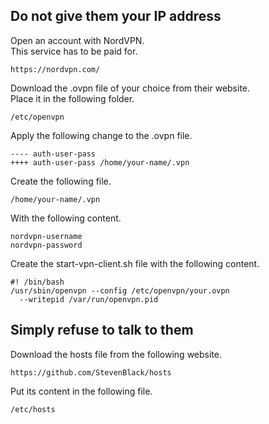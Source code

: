 Do not give them your IP address
--------------------------------
Open an account with NordVPN.  
This service has to be paid for.

    https://nordvpn.com/

Download the .ovpn file of your choice from their website.  
Place it in the following folder.

    /etc/openvpn

Apply the following change to the .ovpn file.

    ---- auth-user-pass
    ++++ auth-user-pass /home/your-name/.vpn

Create the following file.

    /home/your-name/.vpn

With the following content.

    nordvpn-username
    nordvpn-password

Create the start-vpn-client.sh file with the following content.

    #! /bin/bash
    /usr/sbin/openvpn --config /etc/openvpn/your.ovpn
      --writepid /var/run/openvpn.pid

Simply refuse to talk to them
-----------------------------
Download the hosts file from the following website.

    https://github.com/StevenBlack/hosts

Put its content in the following file.

    /etc/hosts
